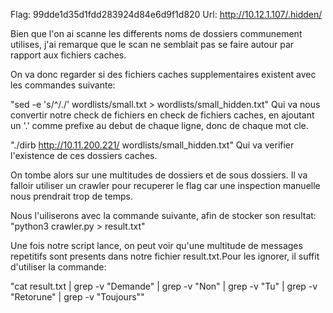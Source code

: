 Flag: 99dde1d35d1fdd283924d84e6d9f1d820
Url:  http://10.12.1.107/.hidden/

Bien que l'on ai scanne les differents noms de dossiers communement utilises, 
j'ai remarque que le scan ne semblait pas se faire autour par rapport aux fichiers caches.

On va donc regarder si des fichiers caches supplementaires existent avec les commandes suivante:

"sed -e 's/^/./' wordlists/small.txt > wordlists/small_hidden.txt"
Qui va nous convertir notre check de fichiers en check de fichiers caches, 
en ajoutant un '.' comme prefixe au debut de chaque ligne, donc de chaque mot cle.

"./dirb http://10.11.200.221/ wordlists/small_hidden.txt"
Qui va verifier l'existence de ces dossiers caches.

On tombe alors sur une multitudes de dossiers et de sous dossiers.
Il va falloir utiliser un crawler pour recuperer le flag car une inspection manuelle nous prendrait trop de temps.

Nous l'uiliserons avec la commande suivante, afin de stocker son resultat:
"python3 crawler.py > result.txt"

Une fois notre script lance, on peut voir qu'une multitude de messages repetitifs 
sont presents dans notre fichier result.txt.Pour les ignorer, il suffit d'utiliser la commande:

"cat result.txt | grep -v "Demande" | grep -v "Non" | grep -v "Tu" | grep -v "Retorune" | grep -v "Toujours""

